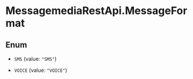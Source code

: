 # MessagemediaRestApi.MessageFormat

## Enum


* `SMS` (value: `"SMS"`)

* `VOICE` (value: `"VOICE"`)


